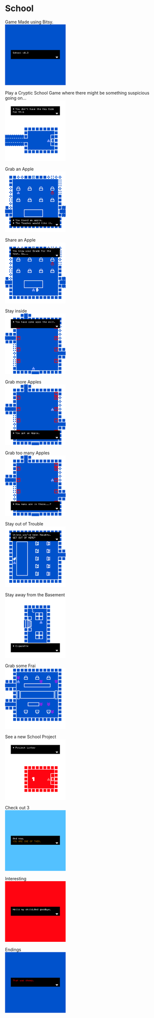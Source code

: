 # School
Game Made using Bitsy.
<br>
<img src="./readme/v0.3/title.gif" width="200">

Play a Cryptic School Game where there might be something suspicious going on...
<br>
<img src="./readme/v0.3/cryptic.gif" width="200">

Grab an Apple
<br>
<img src="./readme/v0.3/app.gif" width="200">

Share an Apple
<br>
<img src="./readme/v0.3/shareApp.gif" width="200">

Stay inside
<br>
<img src="./readme/v0.3/trapped.gif" width="200">

Grab more Apples
<br>
<img src="./readme/v0.3/moreapples.gif" width="200">

Grab too many Apples
<br>
<img src="./readme/v0.3/howmanyapples.gif" width="200">

Stay out of Trouble
<br>
<img src="./readme/v0.3/detention.gif" width="200">

Stay away from the Basement
<br>
<img src="./readme/v0.3/cig.gif" width="200">

Grab some Frai
<br>
<img src="./readme/v0.3/frai.gif" width="200">

See a new School Project
<br>
<img src="./readme/v0.3/newProj.gif" width="200">

Check out
3
<br>
<img src="./readme/v0.3/ending1.gif" width="200">

Interesting
<br>
<img src="./readme/v0.3/ending2.gif" width="200">

Endings<br>
<img src="./readme/v0.3/ending3.gif" width="200">
